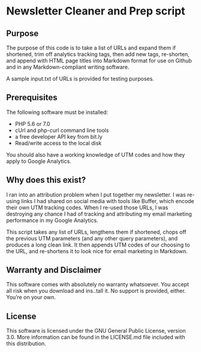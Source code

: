 # Newsletter Cleaner and Prep script

## Purpose

The purpose of this code is to take a list of URLs and expand them if shortened, trim off analytics tracking tags, then add new tags, re-shorten, and append with HTML page titles into Markdown format for use on Github and in any Markdown-compliant writing software.

A sample input.txt of URLs is provided for testing purposes.

## Prerequisites

The following software must be installed:
- PHP 5.6 or 7.0
- cUrl and php-curl command line tools
- a free developer API key from bit.ly
- Read/write access to the local disk

You should also have a working knowledge of UTM codes and how they apply to Google Analytics.

## Why does this exist?

I ran into an attribution problem when I put together my newsletter. I was re-using links I had shared on social media with tools like Buffer, which encode their own UTM tracking codes. When I re-used those URLs, I was destroying any chance I had of tracking and attributing my email marketing performance in my Google Analytics.

This script takes any list of URLs, lengthens them if shortened, chops off the previous UTM parameters (and any other query parameters), and produces a long clean link. It then appends UTM codes of our choosing to the URL, and re-shortens it to look nice for email marketing in Markdown.

## Warranty and Disclaimer

This software comes with absolutely no warranty whatsoever. You accept all risk when you download and ins..tall it. No support is provided, either. You’re on your own.

## License

This software is licensed under the GNU General Public License, version 3.0. More information can be found in the LICENSE.md file included with this distribution.
